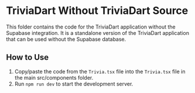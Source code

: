 # TriviaDart Without TriviaDart Source

This folder contains the code for the TriviaDart application without the Supabase integration. It is a standalone version of the TriviaDart application that can be used without the Supabase database.

## How to Use

1. Copy/paste the code from the `Trivia.tsx` file into the `Trivia.tsx` file in the main src/components folder.
2. Run `npm run dev` to start the development server.

